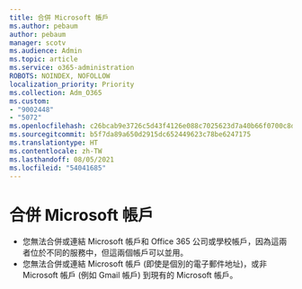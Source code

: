 ```yaml
---
title: 合併 Microsoft 帳戶
ms.author: pebaum
author: pebaum
manager: scotv
ms.audience: Admin
ms.topic: article
ms.service: o365-administration
ROBOTS: NOINDEX, NOFOLLOW
localization_priority: Priority
ms.collection: Adm_O365
ms.custom:
- "9002448"
- "5072"
ms.openlocfilehash: c26bcab9e3726c5d43f4126e088c7025623d7a40b66f0700c8d5e7edf1261986
ms.sourcegitcommit: b5f7da89a650d2915dc652449623c78be6247175
ms.translationtype: HT
ms.contentlocale: zh-TW
ms.lasthandoff: 08/05/2021
ms.locfileid: "54041685"
---
```

# <a name="merge-microsoft-accounts"></a>合併 Microsoft 帳戶

- 您無法合併或連結 Microsoft 帳戶和 Office 365 公司或學校帳戶，因為這兩者位於不同的服務中，但這兩個帳戶可以並用。
- 您無法合併或連結 Microsoft 帳戶 (即使是個別的電子郵件地址)，或非 Microsoft 帳戶 (例如 Gmail 帳戶) 到現有的 Microsoft 帳戶。
